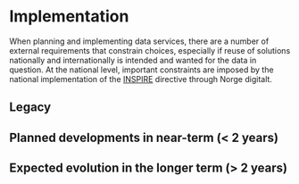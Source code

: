 Implementation
==============

When planning and implementing data services, there are a number of external requirements that constrain choices, especially if reuse of solutions nationally and internationally is intended and wanted for the data in question. At the national level, important constraints are imposed by the national implementation of the [INSPIRE](#inspire) directive through Norge digitalt.

Legacy
------

Planned developments in near-term (&lt; 2 years)
------------------------------------------------

Expected evolution in the longer term (&gt; 2 years)
----------------------------------------------------

